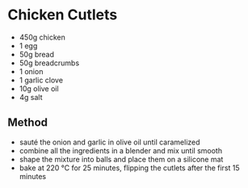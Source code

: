# Chicken Cutlets
* 450g chicken
* 1 egg
* 50g bread
* 50g breadcrumbs
* 1 onion
* 1 garlic clove
* 10g olive oil
* 4g salt

## Method
* sauté the onion and garlic in olive oil until caramelized
* combine all the ingredients in a blender and mix until smooth
* shape the mixture into balls and place them on a silicone mat
* bake at 220 °C for 25 minutes, flipping the cutlets after the first 15 minutes
